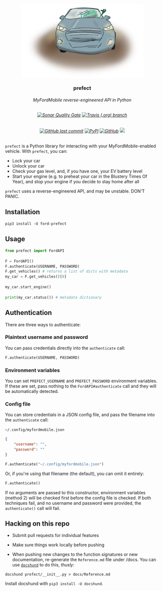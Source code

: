 <p align=center><img align=center src='prefect.png' width=400 /></p>
<h3 align=center>prefect</h3>
<h6 align=center>MyFordMobile reverse-engineered API in Python</h6>

<h6 align=center>
    <a href="https://sonarcloud.io/dashboard?id=PyMyFord_perfect"><img alt="Sonar Quality Gate" src="https://img.shields.io/sonar/quality_gate/PyMyFord_perfect?server=https%3A%2F%2Fsonarcloud.io&style=for-the-badge"></a>
    <a href="#"><img alt="Travis (.org) branch" src="https://img.shields.io/travis/PyMyFord/prefect/master?label=BUILD%3AMASTER&style=for-the-badge" /></a>
</h6>
<h6 align=center>
    <a href="https://github.com/PyMyFord/prefect"><img alt="GitHub last commit" src="https://img.shields.io/github/last-commit/PyMyFord/prefect?style=for-the-badge"></a>
    <a href="https://pypi.org/project/ford-prefect/"><img alt="PyPI" src="https://img.shields.io/pypi/v/ford-prefect?style=for-the-badge"></a>
    <a href="https://github.com/PyMyFord/prefect"><img alt="GitHub" src="https://img.shields.io/github/license/PyMyFord/prefect?style=for-the-badge"></a>
    <img src="https://img.shields.io/badge/PRETTY%20DOPE-%F0%9F%A4%99-blue.svg?style=for-the-badge" />
</h6>

`prefect` is a Python library for interacting with your MyFordMobile-enabled vehicle. With `prefect`, you can:

- Lock your car
- Unlock your car
- Check your gas level, and, if you have one, your EV battery level
- Start your engine (e.g. to preheat your car in the Blustery Times Of Year), and stop your engine if you decide to stay home after all

`prefect` uses a reverse-engineered API, and may be unstable. DON'T PANIC.

## Installation

```
pip3 install -U ford-prefect
```

## Usage

```python
from prefect import FordAPI

F = FordAPI()
F.authenticate(USERNAME, PASSWORD)
F.get_vehicles() # returns a list of dicts with metadata
my_car = F.get_vehicles()[0]

my_car.start_engine()

print(my_car.status()) # metadata dictionary
```

## Authentication

There are three ways to authenticate:

### Plaintext username and password

You can pass credentials directly into the `authenticate` call:
```python
F.authenticate(USERNAME, PASSWORD)
```

### Environment variables

You can set `PREFECT_USERNAME` and `PREFECT_PASSWORD` environment variables. If these are set, pass nothing to the `FordAPI#authenticate` call and they will be automatically detected.

### Config file

You can store credentials in a JSON config file, and pass the filename into the `authenticate` call:

`~/.config/myfordmobile.json`
```json
{
    "username": "",
    "password": ""
}
```

```python
F.authenticate("~/.config/myfordmobile.json")
```

Or, if you're using that filename (the default), you can omit it entirely:

```python
F.authenticate()
```

If no arguments are passed to this constructor, environment variables (method 2) will be checked first before the config file is checked. If both techniques fail, and no username and password were provided, the `authenticate()` call will fail.


## Hacking on this repo

- Submit pull requests for individual features
- Make sure things work locally before pushing

- When pushing new changes to the function signatures or new documentation, re-generate the `Reference.md` file under /docs. You can use [`docshund`](https://github.com/FitMango/docshund) to do this, *thusly*:

```shell
docshund prefect/__init__.py > docs/Reference.md
```

Install docshund with `pip3 install -U docshund`.
